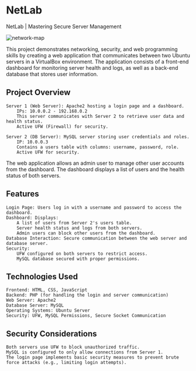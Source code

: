 # NetLab
NetLab | Mastering Secure Server Management

![network-map](https://github.com/user-attachments/assets/d2d718a0-a5a9-42da-a104-32b005f906d4)

This project demonstrates networking, security, and web programming skills by creating a web application that communicates between two Ubuntu servers in a VirtualBox environment. The application consists of a front-end dashboard for monitoring server health and logs, as well as a back-end database that stores user information.

## Project Overview

    Server 1 (Web Server): Apache2 hosting a login page and a dashboard.
        IPs: 10.0.0.2 - 192.168.0.2
        This server communicates with Server 2 to retrieve user data and health status.
        Active UFW (Firewall) for security.

    Server 2 (DB Server): MySQL server storing user credentials and roles.
        IP: 10.0.0.3
        Contains a users table with columns: username, password, role.
        Active UFW for security.

The web application allows an admin user to manage other user accounts from the dashboard. The dashboard displays a list of users and the health status of both servers.

## Features

    Login Page: Users log in with a username and password to access the dashboard.
    Dashboard: Displays:
        A list of users from Server 2's users table.
        Server health status and logs from both servers.
        Admin users can block other users from the dashboard.
    Database Interaction: Secure communication between the web server and database server.
    Security:
        UFW configured on both servers to restrict access.
        MySQL database secured with proper permissions.

## Technologies Used

    Frontend: HTML, CSS, JavaScript
    Backend: PHP (for handling the login and server communication)
    Web Server: Apache2
    Database Server: MySQL
    Operating Systems: Ubuntu Server
    Security: UFW, MySQL Permissions, Secure Socket Communication

## Security Considerations

    Both servers use UFW to block unauthorized traffic.
    MySQL is configured to only allow connections from Server 1.
    The login page implements basic security measures to prevent brute force attacks (e.g., limiting login attempts).
